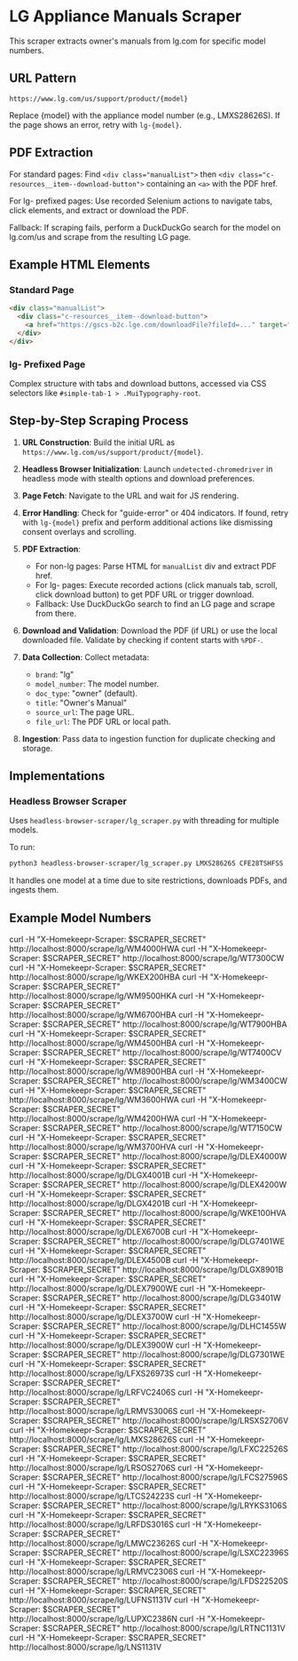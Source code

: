# LG Appliance Manuals Scraper

This scraper extracts owner's manuals from lg.com for specific model numbers.

## URL Pattern
`https://www.lg.com/us/support/product/{model}`

Replace {model} with the appliance model number (e.g., LMXS28626S). If the page shows an error, retry with `lg-{model}`.

## PDF Extraction
For standard pages: Find `<div class="manualList">` then `<div class="c-resources__item--download-button">` containing an `<a>` with the PDF href.

For lg- prefixed pages: Use recorded Selenium actions to navigate tabs, click elements, and extract or download the PDF.

Fallback: If scraping fails, perform a DuckDuckGo search for the model on lg.com/us and scrape from the resulting LG page.

## Example HTML Elements
### Standard Page
```html
<div class="manualList">
  <div class="c-resources__item--download-button">
    <a href="https://gscs-b2c.lge.com/downloadFile?fileId=..." target="_blank">...</a>
  </div>
</div>
```

### lg- Prefixed Page
Complex structure with tabs and download buttons, accessed via CSS selectors like `#simple-tab-1 > .MuiTypography-root`.

## Step-by-Step Scraping Process

1. **URL Construction**: Build the initial URL as `https://www.lg.com/us/support/product/{model}`.

2. **Headless Browser Initialization**: Launch `undetected-chromedriver` in headless mode with stealth options and download preferences.

3. **Page Fetch**: Navigate to the URL and wait for JS rendering.

4. **Error Handling**: Check for "guide-error" or 404 indicators. If found, retry with `lg-{model}` prefix and perform additional actions like dismissing consent overlays and scrolling.

5. **PDF Extraction**:
   - For non-lg pages: Parse HTML for `manualList` div and extract PDF href.
   - For lg- pages: Execute recorded actions (click manuals tab, scroll, click download button) to get PDF URL or trigger download.
   - Fallback: Use DuckDuckGo search to find an LG page and scrape from there.

6. **Download and Validation**: Download the PDF (if URL) or use the local downloaded file. Validate by checking if content starts with `%PDF-`.

7. **Data Collection**: Collect metadata:
    * `brand`: "lg"
    * `model_number`: The model number.
    * `doc_type`: "owner" (default).
    * `title`: "Owner's Manual"
    * `source_url`: The page URL.
    * `file_url`: The PDF URL or local path.

8. **Ingestion**: Pass data to ingestion function for duplicate checking and storage.

## Implementations

### Headless Browser Scraper
Uses `headless-browser-scraper/lg_scraper.py` with threading for multiple models.

To run:
```bash
python3 headless-browser-scraper/lg_scraper.py LMXS28626S CFE28TSHFSS
```

It handles one model at a time due to site restrictions, downloads PDFs, and ingests them.

## Example Model Numbers

curl -H "X-Homekeepr-Scraper: $SCRAPER_SECRET" http://localhost:8000/scrape/lg/WM4000HWA
curl -H "X-Homekeepr-Scraper: $SCRAPER_SECRET" http://localhost:8000/scrape/lg/WT7300CW
curl -H "X-Homekeepr-Scraper: $SCRAPER_SECRET" http://localhost:8000/scrape/lg/WKEX200HBA
curl -H "X-Homekeepr-Scraper: $SCRAPER_SECRET" http://localhost:8000/scrape/lg/WM9500HKA
curl -H "X-Homekeepr-Scraper: $SCRAPER_SECRET" http://localhost:8000/scrape/lg/WM6700HBA
curl -H "X-Homekeepr-Scraper: $SCRAPER_SECRET" http://localhost:8000/scrape/lg/WT7900HBA
curl -H "X-Homekeepr-Scraper: $SCRAPER_SECRET" http://localhost:8000/scrape/lg/WM4500HBA
curl -H "X-Homekeepr-Scraper: $SCRAPER_SECRET" http://localhost:8000/scrape/lg/WT7400CV
curl -H "X-Homekeepr-Scraper: $SCRAPER_SECRET" http://localhost:8000/scrape/lg/WM8900HBA
curl -H "X-Homekeepr-Scraper: $SCRAPER_SECRET" http://localhost:8000/scrape/lg/WM3400CW
curl -H "X-Homekeepr-Scraper: $SCRAPER_SECRET" http://localhost:8000/scrape/lg/WM3600HWA
curl -H "X-Homekeepr-Scraper: $SCRAPER_SECRET" http://localhost:8000/scrape/lg/WM4200HWA
curl -H "X-Homekeepr-Scraper: $SCRAPER_SECRET" http://localhost:8000/scrape/lg/WT7150CW
curl -H "X-Homekeepr-Scraper: $SCRAPER_SECRET" http://localhost:8000/scrape/lg/WM3700HVA
curl -H "X-Homekeepr-Scraper: $SCRAPER_SECRET" http://localhost:8000/scrape/lg/DLEX4000W
curl -H "X-Homekeepr-Scraper: $SCRAPER_SECRET" http://localhost:8000/scrape/lg/DLGX4001B
curl -H "X-Homekeepr-Scraper: $SCRAPER_SECRET" http://localhost:8000/scrape/lg/DLEX4200W
curl -H "X-Homekeepr-Scraper: $SCRAPER_SECRET" http://localhost:8000/scrape/lg/DLGX4201B
curl -H "X-Homekeepr-Scraper: $SCRAPER_SECRET" http://localhost:8000/scrape/lg/WKE100HVA
curl -H "X-Homekeepr-Scraper: $SCRAPER_SECRET" http://localhost:8000/scrape/lg/DLEX6700B
curl -H "X-Homekeepr-Scraper: $SCRAPER_SECRET" http://localhost:8000/scrape/lg/DLG7401WE
curl -H "X-Homekeepr-Scraper: $SCRAPER_SECRET" http://localhost:8000/scrape/lg/DLEX4500B
curl -H "X-Homekeepr-Scraper: $SCRAPER_SECRET" http://localhost:8000/scrape/lg/DLGX8901B
curl -H "X-Homekeepr-Scraper: $SCRAPER_SECRET" http://localhost:8000/scrape/lg/DLEX7900WE
curl -H "X-Homekeepr-Scraper: $SCRAPER_SECRET" http://localhost:8000/scrape/lg/DLG3401W
curl -H "X-Homekeepr-Scraper: $SCRAPER_SECRET" http://localhost:8000/scrape/lg/DLEX3700W
curl -H "X-Homekeepr-Scraper: $SCRAPER_SECRET" http://localhost:8000/scrape/lg/DLHC1455W
curl -H "X-Homekeepr-Scraper: $SCRAPER_SECRET" http://localhost:8000/scrape/lg/DLEX3900W
curl -H "X-Homekeepr-Scraper: $SCRAPER_SECRET" http://localhost:8000/scrape/lg/DLG7301WE
curl -H "X-Homekeepr-Scraper: $SCRAPER_SECRET" http://localhost:8000/scrape/lg/LFXS26973S
curl -H "X-Homekeepr-Scraper: $SCRAPER_SECRET" http://localhost:8000/scrape/lg/LRFVC2406S
curl -H "X-Homekeepr-Scraper: $SCRAPER_SECRET" http://localhost:8000/scrape/lg/LRMVS3006S
curl -H "X-Homekeepr-Scraper: $SCRAPER_SECRET" http://localhost:8000/scrape/lg/LRSXS2706V
curl -H "X-Homekeepr-Scraper: $SCRAPER_SECRET" http://localhost:8000/scrape/lg/LMXS28626S
curl -H "X-Homekeepr-Scraper: $SCRAPER_SECRET" http://localhost:8000/scrape/lg/LFXC22526S
curl -H "X-Homekeepr-Scraper: $SCRAPER_SECRET" http://localhost:8000/scrape/lg/LRSOS2706S
curl -H "X-Homekeepr-Scraper: $SCRAPER_SECRET" http://localhost:8000/scrape/lg/LFCS27596S
curl -H "X-Homekeepr-Scraper: $SCRAPER_SECRET" http://localhost:8000/scrape/lg/LTCS24223S
curl -H "X-Homekeepr-Scraper: $SCRAPER_SECRET" http://localhost:8000/scrape/lg/LRYKS3106S
curl -H "X-Homekeepr-Scraper: $SCRAPER_SECRET" http://localhost:8000/scrape/lg/LRFDS3016S
curl -H "X-Homekeepr-Scraper: $SCRAPER_SECRET" http://localhost:8000/scrape/lg/LMWC23626S
curl -H "X-Homekeepr-Scraper: $SCRAPER_SECRET" http://localhost:8000/scrape/lg/LSXC22396S
curl -H "X-Homekeepr-Scraper: $SCRAPER_SECRET" http://localhost:8000/scrape/lg/LRMVC2306S
curl -H "X-Homekeepr-Scraper: $SCRAPER_SECRET" http://localhost:8000/scrape/lg/LFDS22520S
curl -H "X-Homekeepr-Scraper: $SCRAPER_SECRET" http://localhost:8000/scrape/lg/LUFNS1131V
curl -H "X-Homekeepr-Scraper: $SCRAPER_SECRET" http://localhost:8000/scrape/lg/LUPXC2386N
curl -H "X-Homekeepr-Scraper: $SCRAPER_SECRET" http://localhost:8000/scrape/lg/LRTNC1131V
curl -H "X-Homekeepr-Scraper: $SCRAPER_SECRET" http://localhost:8000/scrape/lg/LNS1131V